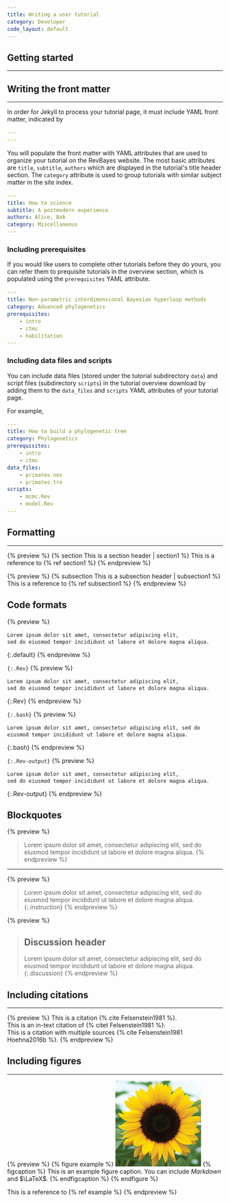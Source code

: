 ```yaml
---
title: Writing a user tutorial
category: Developer
code_layout: default
---
```


## Getting started
------------------

## Writing the front matter
------------------
In order for Jekyll to process your tutorial page, it must include YAML front matter, indicated by 

```yaml
---
---
``` 

You will populate the front matter with YAML attributes that are used to organize your tutorial on the RevBayes website. The most basic attributes are `title`, `subtitle`, `authors` which are displayed in the tutorial's title header section. The `category` attribute is used to group tutorials with similar subject matter in the site index.

```yaml
---
title: How to science
subtitle: A postmodern experience
authors: Alice, Bob
category: Miscellaneous
---
``` 

### Including prerequisites

If you would like users to complete other tutorials before they do yours, you can refer them to prequisite tutorials in the overview section, which is populated using the `prerequisites` YAML attribute.

```yaml
---
title: Non-parametric interdimensional Bayesian hyperloop methods
category: Advanced phylogenetics
prerequisites:
    - intro
    - ctmc
    - habilitation
---
``` 

### Including data files and scripts
You can include data files (stored under the tutorial subdirectory `data`) and script files (subdirectory `scripts`) in the tutorial overview download by adding them to the `data_files` and `scripts` YAML attributes of your tutorial page.

For example,
```yaml
---
title: How to build a phylogenetic tree
category: Phylogenetics
prerequisites:
    - intro
    - ctmc
data_files:
    - primates.nex
    - primates.tre
scripts:
    - mcmc.Rev
    - model.Rev
---
``` 

## Formatting
------------------

{% preview %}
{% section This is a section header | section1 %}
This is a reference to {% ref section1 %}
{% endpreview %}

{% preview %}
{% subsection This is a subsection header | subsection1 %}
This is a reference to {% ref subsection1 %}
{% endpreview %}

## Code formats

{% preview %}
```
Lorem ipsum dolor sit amet, consectetur adipiscing elit,
sed do eiusmod tempor incididunt ut labore et dolore magna aliqua.
```
{:.default}
{% endpreview %}

`{:.Rev}`
{% preview %}
```
Lorem ipsum dolor sit amet, consectetur adipiscing elit,
sed do eiusmod tempor incididunt ut labore et dolore magna aliqua.
```
{:.Rev}
{% endpreview %}

`{:.bash}`
{% preview %}
```
Lorem ipsum dolor sit amet, consectetur adipiscing elit, sed do eiusmod tempor incididunt ut labore et dolore magna aliqua.
```
{:.bash}
{% endpreview %}

`{:.Rev-output}`
{% preview %}
```
Lorem ipsum dolor sit amet, consectetur adipiscing elit,
sed do eiusmod tempor incididunt ut labore et dolore magna aliqua.
```
{:.Rev-output}
{% endpreview %}


## Blockquotes

{% preview %}
> Lorem ipsum dolor sit amet, consectetur adipiscing elit,
> sed do eiusmod tempor incididunt ut labore et dolore magna aliqua.
{% endpreview %}

-------------

{% preview %}
> Lorem ipsum dolor sit amet, consectetur adipiscing elit,
> sed do eiusmod tempor incididunt ut labore et dolore magna aliqua.
{:.instruction}
{% endpreview %}

{% preview %}
> ## Discussion header
> Lorem ipsum dolor sit amet, consectetur adipiscing elit,
> sed do eiusmod tempor incididunt ut labore et dolore magna aliqua.
{:.discussion}
{% endpreview %}

## Including citations
------------------
{% preview %}
This is a citation {% cite Felsenstein1981 %}.  
This is an in-text citation of {% citet Felsenstein1981 %}.  
This is a citation with multiple sources {% cite Felsenstein1981 Hoehna2016b %}.
{% endpreview %}

## Including figures
------------------
{% preview %}
{% figure example %}
<img src="images/example.png" width="200">
{% figcaption %}
This is an example figure caption. You can include *Markdown* and $\LaTeX$.
{% endfigcaption %}
{% endfigure %}
  
This is a reference to {% ref example %}
{% endpreview %}